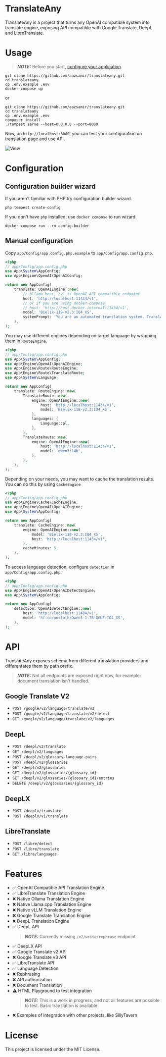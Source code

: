 # TranslateAny

TranslateAny is a project that turns any OpenAI compatible system into translate engine, exposing API compatible with Google Translate, DeepL and LibreTranslate.

# Usage

> **_NOTE:_** Before you start, [configure your application](#configuration).

```
git clone https://github.com/aazsamir/translateany.git
cd translateany
cp .env.example .env
docker compose up
```
or
```
git clone https://github.com/aazsamir/translateany.git
cd translateany
cp .env.example .env
composer install
./tempest serve --host=0.0.0.0 --port=8000
```

Now, on `http://localhost:8000`, you can test your configuration on translation page and use API.

![View](./docs/page.png)

# Configuration

## Configuration builder wizard

If you aren't familiar with PHP try configuration builder wizard.

```shell
php tempest create-config
```

If you don't have `php` installed, use `docker compose` to run wizard.
```shell
docker compose run --rm config-builder
```

## Manual configuration

Copy `app/Config/app.config.php.example` to `app/Config/app.config.php`.
```php
<?php
// app/Config/app.config.php
use App\System\AppConfig;
use App\Engine\OpenAI\OpenAIConfig;

return new AppConfig(
    translate: OpenAIEngine::new(
        // ollama host, /v1 is OpenAI API compatible endpoint 
        host: 'http://localhost:11434/v1',
        // or if you are using docker-compose 
        // host: 'http://host.docker.internal:11434/v1', 
        model: 'Bielik-11B-v2.3:IQ4_XS',
        systemPrompt: 'You are an automated translation system. Translate text to the target language. Do not add any additional information or context, just the translation.',
    ),
);
```

You may use different engines depending on target language by wrapping them in `RouteEngine`.
```php
<?php
// app/Config/app.config.php
use App\System\AppConfig;
use App\Engine\OpenAI\OpenAIEngine;
use App\Engine\Route\RouteEngine;
use App\Engine\Route\TranslateRoute;
use App\System\Language;

return new AppConfig(
    translate: RouteEngine::new(
        TranslateRoute::new(
            engine: OpenAIEngine::new(
                host: 'http://localhost:11434/v1',
                model: 'Bielik-11B-v2.3:IQ4_XS',
            ),
            languages: [
                Language::pl,
            ],
        ),
        TranslateRoute::new(
            engine: OpenAIEngine::new(
                host: 'http://localhost:11434/v1',
                model: 'qwen3:14b',
            ),
        ),
    ),
);
```

Depending on your needs, you may want to cache the translation results. You can do this by using `CacheEngine`
```php
<?php
// app/Config/app.config.php
use App\Engine\Cache\CacheEngine;
use App\Engine\OpenAI\OpenAIEngine;
use App\System\AppConfig;

return new AppConfig(
    translate: CacheEngine::new(
        engine: OpenAIEngine::new(
            model: 'Bielik-11B-v2.3:IQ4_XS',
            host: 'http://localhost:11434/v1',
        ),
        cacheMinutes: 5,
    ),
);
```

To access language detection, configure `detection` in `app/Config/app.config.php`:
```php
<?php
// app/Config/app.config.php
use App\Engine\OpenAI\OpenAIDetectEngine;
use App\System\AppConfig;

return new AppConfig(
    detection: OpenAIDetectEngine::new(
        host: 'http://localhost:11434/v1',
        model: 'hf.co/unsloth/Qwen3-1.7B-GGUF:IQ4_XS',
    ),
);
```

# API

TranslateAny exposes schema from different translation providers and differentates them by path prefix.
> **_NOTE:_** Not all endpoints are exposed right now, for example: document translation isn't handled.

## Google Translate V2
- `POST /google/v2/language/translate/v2`
- `POST /google/v2/language/translate/v2/detect`
- `GET /google/v2/language/translate/v2/languages`

## DeepL
- `POST /deepl/v2/translate`
- `GET /deepl/v2/languages`
- `POST /deepl/v2/glossary-language-pairs`
- `POST /deepl/v2/glossaries`
- `GET /deepl/v2/glossaries`
- `GET /deepl/v2/glossaries/{glossary_id}`
- `GET /deepl/v2/glossaries/{glossary_id}/entries`
- `DELETE /deepl/v2/glossaries/{glossary_id}`

## DeepLX
- `POST /deeplx/translate`
- `POST /deeplx/v1/translate`

## LibreTranslate
- `POST /libre/detect`
- `POST /libre/translate`
- `GET /libre/languages`

# Features
- ✅ OpenAI Compatible API Translation Engine
- ✅ LibreTranslate Translation Engine
- ❌ Native Ollama Translation Engine
- ❌ Native Llama.cpp Translation Engine
- ❌ Native vLLM Translation Engine
- ❌ Google Translate Translation Engine
- ❌ DeepL Translation Engine
- ✅ DeepL API
    > **_NOTE:_** Currently missing `/v2/write/rephrase` endpoint
- ✅ DeepLX API
- ✅ Google Translate v2 API
- ❌ Google Translate v3 API
- ✅ LibreTranslate API
- ✅ Language Detection
- ❌ Rephrasing
- ❌ API authorization
- ❌ Document Translation
- ⚠️ HTML Playground to test integration
    > **_NOTE:_** This is a work in progress, and not all features are possible to test. Basic translation is available.
- ❌ Examples of integration with other projects, like SillyTavern

# License

This project is licensed under the MIT License.

